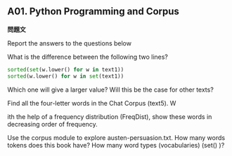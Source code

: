 ## A01. Python Programming and Corpus

**問題文**

Report the answers to the questions below

What is the difference between the following two lines? 

```sort.py
sorted(set(w.lower() for w in text1))
sorted(w.lower() for w in set(text1))
```
Which one will give a larger value? Will this be the case for other texts?

Find all the four-letter words in the Chat Corpus (text5). W

ith the help of a frequency distribution (FreqDist), show these words in decreasing order of frequency.

Use the corpus module to explore austen-persuasion.txt. How many words tokens does this book have? How many word types (vocabularies) (set() )?
